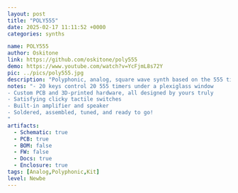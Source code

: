 ```yaml
---
layout: post
title: "POLY555"
date: 2025-02-17 11:11:52 +0000
categories: synths

name: POLY555
author: Oskitone
link: https://github.com/oskitone/poly555
demo: https://www.youtube.com/watch?v=YcFjmL8s72Y
pic: ../pics/poly555.jpg
description: "Polyphonic, analog, square wave synth based on the 555 timer chip."
notes: "- 20 keys control 20 555 timers under a plexiglass window
- Custom PCB and 3D-printed hardware, all designed by yours truly
- Satisfying clicky tactile switches
- Built-in amplifier and speaker
- Soldered, assembled, tuned, and ready to go!
"
artifacts:
  - Schematic: true
  - PCB: true
  - BOM: false
  - FW: false
  - Docs: true
  - Enclosure: true
tags: [Analog,Polyphonic,Kit]
level: Newbe
---
```


